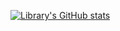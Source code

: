 
<!--
**librarylai/librarylai** is a ✨ _special_ ✨ repository because its `README.md` (this file) appears on your GitHub profile.

Here are some ideas to get you started:

- 🔭 I’m currently working on ...
- 🌱 I’m currently learning ...
- 👯 I’m looking to collaborate on ...
- 🤔 I’m looking for help with ...
- 💬 Ask me about ...
- 📫 How to reach me: ...
- 😄 Pronouns: ...
- ⚡ Fun fact: ...
-->
[![Library's GitHub stats](https://github-readme-stats.vercel.app/api?username=librarylai&show_icons=true&theme=tokyonight)](https://github.com/anuraghazra/github-readme-stats)
